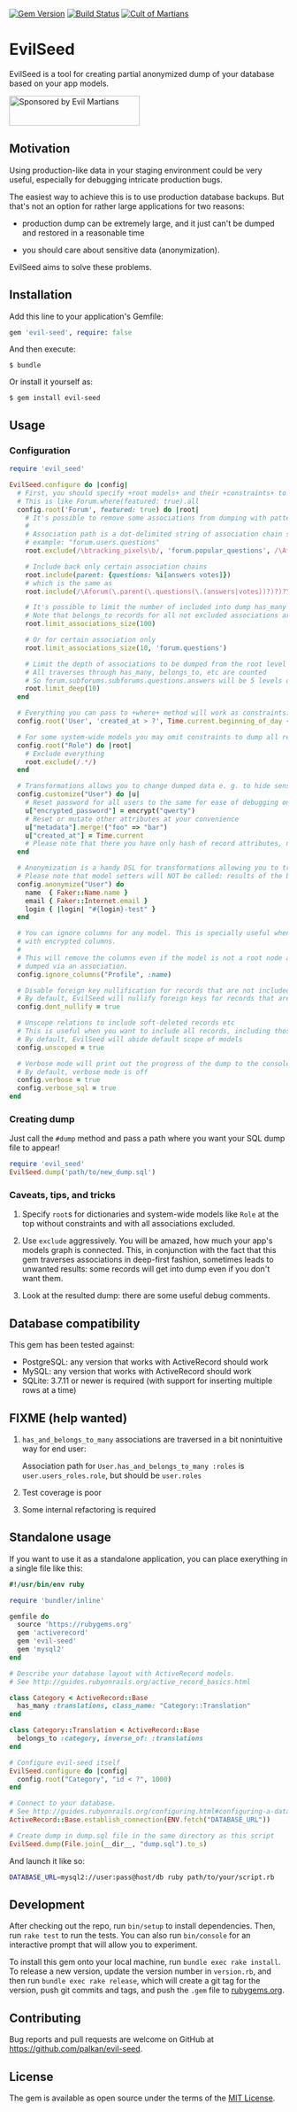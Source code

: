 [![Gem Version](https://badge.fury.io/rb/evil-seed.svg)](https://rubygems.org/gems/evil-seed)
[![Build Status](https://travis-ci.org/evilmartians/evil-seed.svg?branch=master)](https://travis-ci.org/evilmartians/evil-seed)
[![Cult of Martians](http://cultofmartians.com/assets/badges/badge.svg)](http://cultofmartians.com/tasks/evil-seed.html)

# EvilSeed

EvilSeed is a tool for creating partial anonymized dump of your database based on your app models.

<a href="https://evilmartians.com/">
<img src="https://evilmartians.com/badges/sponsored-by-evil-martians.svg" alt="Sponsored by Evil Martians" width="236" height="54"></a>

## Motivation

Using production-like data in your staging environment could be very useful, especially for debugging intricate production bugs.

The easiest way to achieve this is to use production database backups. But that's not an option for rather large applications for two reasons: 

- production dump can be extremely large, and it just can't be dumped and restored in a reasonable time

- you should care about sensitive data (anonymization).

EvilSeed aims to solve these problems.

## Installation

Add this line to your application's Gemfile:

```ruby
gem 'evil-seed', require: false
```

And then execute:

    $ bundle

Or install it yourself as:

    $ gem install evil-seed

## Usage

### Configuration

```ruby
require 'evil_seed'

EvilSeed.configure do |config|
  # First, you should specify +root models+ and their +constraints+ to limit the number of dumped records:
  # This is like Forum.where(featured: true).all
  config.root('Forum', featured: true) do |root|
    # It's possible to remove some associations from dumping with pattern of association path to exclude
    #
    # Association path is a dot-delimited string of association chain starting from model itself:
    # example: "forum.users.questions"
    root.exclude(/\btracking_pixels\b/, 'forum.popular_questions', /\Aforum\.parent\b/)

    # Include back only certain association chains
    root.include(parent: {questions: %i[answers votes]})
    # which is the same as
    root.include(/\Aforum(\.parent(\.questions(\.(answers|votes))?)?)?\z/)

    # It's possible to limit the number of included into dump has_many and has_one records for every association
    # Note that belongs_to records for all not excluded associations are always dumped to keep referential integrity.
    root.limit_associations_size(100)

    # Or for certain association only
    root.limit_associations_size(10, 'forum.questions')

    # Limit the depth of associations to be dumped from the root level
    # All traverses through has_many, belongs_to, etc are counted
    # So forum.subforums.subforums.questions.answers will be 5 levels deep
    root.limit_deep(10)
  end

  # Everything you can pass to +where+ method will work as constraints:
  config.root('User', 'created_at > ?', Time.current.beginning_of_day - 1.day)

  # For some system-wide models you may omit constraints to dump all records
  config.root("Role") do |root|
    # Exclude everything
    root.exclude(/.*/)
  end

  # Transformations allows you to change dumped data e. g. to hide sensitive information
  config.customize("User") do |u|
    # Reset password for all users to the same for ease of debugging on developer's machine
    u["encrypted_password"] = encrypt("qwerty")
    # Reset or mutate other attributes at your convenience
    u["metadata"].merge!("foo" => "bar")
    u["created_at"] = Time.current
    # Please note that there you have only hash of record attributes, not the record itself!
  end

  # Anonymization is a handy DSL for transformations allowing you to transform model attributes in declarative fashion
  # Please note that model setters will NOT be called: results of the blocks will be assigned to
  config.anonymize("User") do
    name  { Faker::Name.name }
    email { Faker::Internet.email }
    login { |login| "#{login}-test" }
  end

  # You can ignore columns for any model. This is specially useful when working
  # with encrypted columns.
  #
  # This will remove the columns even if the model is not a root node and is
  # dumped via an association.
  config.ignore_columns("Profile", :name)

  # Disable foreign key nullification for records that are not included in the dump
  # By default, EvilSeed will nullify foreign keys for records that are not included in the dump
  config.dont_nullify = true

  # Unscope relations to include soft-deleted records etc
  # This is useful when you want to include all records, including those that are hidden by default
  # By default, EvilSeed will abide default scope of models
  config.unscoped = true

  # Verbose mode will print out the progress of the dump to the console along with writing the file
  # By default, verbose mode is off
  config.verbose = true
  config.verbose_sql = true
end
```

### Creating dump

Just call the `#dump` method and pass a path where you want your SQL dump file to appear!

```ruby
require 'evil_seed'
EvilSeed.dump('path/to/new_dump.sql')
```

### Caveats, tips, and tricks

 1. Specify `root`s for dictionaries and system-wide models like `Role` at the top without constraints and with all associations excluded.

 2. Use `exclude` aggressively. You will be amazed, how much your app's models graph is connected. This, in conjunction with the fact that this gem traverses associations in deep-first fashion, sometimes leads to unwanted results: some records will get into dump even if you don't want them.

 3. Look at the resulted dump: there are some useful debug comments.

## Database compatibility

This gem has been tested against:

 - PostgreSQL: any version that works with ActiveRecord should work
 - MySQL: any version that works with ActiveRecord should work
 - SQLite: 3.7.11 or newer is required (with support for inserting multiple rows at a time)


## FIXME (help wanted)

 1. `has_and_belongs_to_many` associations are traversed in a bit nonintuitive way for end user:

    Association path for `User.has_and_belongs_to_many :roles` is `user.users_roles.role`, but should be `user.roles`

 2. Test coverage is poor

 3. Some internal refactoring is required


## Standalone usage

If you want to use it as a standalone application, you can place exerything in a single file like this:

```ruby
#!/usr/bin/env ruby

require 'bundler/inline'

gemfile do
  source 'https://rubygems.org'
  gem 'activerecord'
  gem 'evil-seed'
  gem 'mysql2'
end

# Describe your database layout with ActiveRecord models.
# See http://guides.rubyonrails.org/active_record_basics.html

class Category < ActiveRecord::Base
  has_many :translations, class_name: "Category::Translation"
end

class Category::Translation < ActiveRecord::Base
  belongs_to :category, inverse_of: :translations
end

# Configure evil-seed itself
EvilSeed.configure do |config|
  config.root("Category", "id < ?", 1000)
end

# Connect to your database.
# See http://guides.rubyonrails.org/configuring.html#configuring-a-database)
ActiveRecord::Base.establish_connection(ENV.fetch("DATABASE_URL"))

# Create dump in dump.sql file in the same directory as this script
EvilSeed.dump(File.join(__dir__, "dump.sql").to_s)
```

And launch it like so:

```sh
DATABASE_URL=mysql2://user:pass@host/db ruby path/to/your/script.rb
```


## Development

After checking out the repo, run `bin/setup` to install dependencies. Then, run `rake test` to run the tests. You can also run `bin/console` for an interactive prompt that will allow you to experiment.

To install this gem onto your local machine, run `bundle exec rake install`. To release a new version, update the version number in `version.rb`, and then run `bundle exec rake release`, which will create a git tag for the version, push git commits and tags, and push the `.gem` file to [rubygems.org](https://rubygems.org).


## Contributing

Bug reports and pull requests are welcome on GitHub at https://github.com/palkan/evil-seed.


## License

The gem is available as open source under the terms of the [MIT License](http://opensource.org/licenses/MIT).
